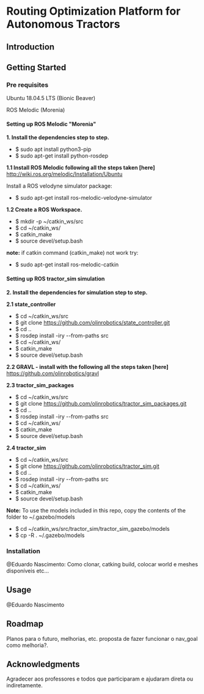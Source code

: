 # Routing Optimization Platform for Autonomous Tractors
## Introduction

## Getting Started

### Pre requisites
Ubuntu 18.04.5 LTS (Bionic Beaver)

ROS Melodic (Morenia)

#### Setting up ROS Melodic "Morenia"

**1. Install the dependencies step to step.**

* $ sudo apt install python3-pip
* $ sudo apt-get install python-rosdep

**1.1 Install ROS Melodic following all the steps taken [here]** http://wiki.ros.org/melodic/Installation/Ubuntu

Install a ROS velodyne simulator package:
* $ sudo apt-get install ros-melodic-velodyne-simulator

**1.2 Create a ROS Workspace.**

* $ mkdir -p ~/catkin_ws/src
* $ cd ~/catkin_ws/
* $ catkin_make
* $ source devel/setup.bash

**note:** if catkin command (catkin_make) not work try:
* $ sudo apt-get install ros-melodic-catkin

#### Setting up ROS tractor_sim simulation

**2. Install the dependencies for simulation step to step.**

**2.1 state_controller**
* $ cd ~/catkin_ws/src
* $ git clone https://github.com/olinrobotics/state_controller.git
* $ cd ..
* $ rosdep install -iry --from-paths src
* $ cd ~/catkin_ws/
* $ catkin_make
* $ source devel/setup.bash

**2.2 GRAVL - install with the following all the steps taken [here]** https://github.com/olinrobotics/gravl

**2.3 tractor_sim_packages**
* $ cd ~/catkin_ws/src
* $ git clone https://github.com/olinrobotics/tractor_sim_packages.git
* $ cd ..
* $ rosdep install -iry --from-paths src
* $ cd ~/catkin_ws/
* $ catkin_make
* $ source devel/setup.bash

**2.4 tractor_sim**
* $ cd ~/catkin_ws/src
* $ git clone https://github.com/olinrobotics/tractor_sim.git
* $ cd ..
* $ rosdep install -iry --from-paths src
* $ cd ~/catkin_ws/
* $ catkin_make
* $ source devel/setup.bash

**Note:** To use the models included in this repo, copy the contents of the folder to ~/.gazebo/models

* $ cd ~/catkin_ws/src/tractor_sim/tractor_sim_gazebo/models
* $ cp -R . ~/.gazebo/models

### Installation
@Eduardo Nascimento: Como clonar, catking build, colocar world e meshes disponíveis etc...
## Usage
@Eduardo Nascimento
## Roadmap
Planos para o futuro, melhorias, etc.
proposta de fazer funcionar o nav_goal como melhoria?.
## Acknowledgments
Agradecer aos professores e todos que participaram e ajudaram direta ou indiretamente.
